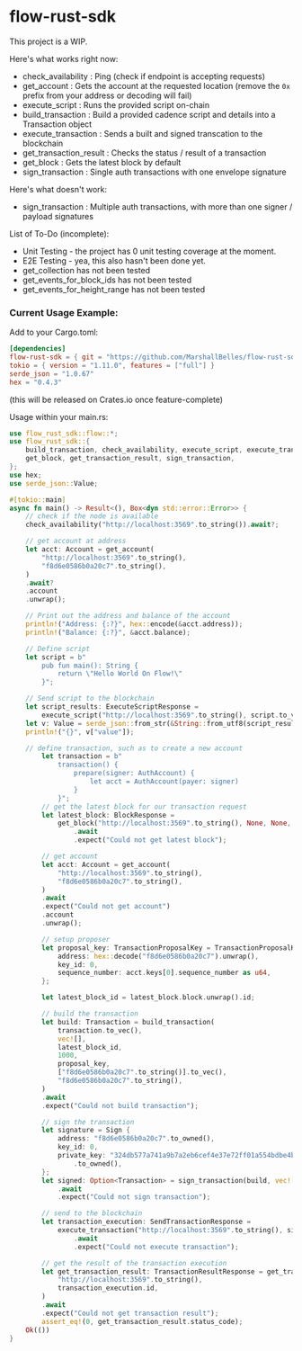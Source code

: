 # flow-rust-sdk
This project is a WIP.


Here's what works right now:

* check_availability : Ping (check if endpoint is accepting requests)
* get_account : Gets the account at the requested location (remove the `0x` prefix from your address or decoding will fail)
* execute_script : Runs the provided script on-chain
* build_transaction : Build a provided cadence script and details into a Transaction object
* execute_transaction : Sends a built and signed transcation to the blockchain
* get_transaction_result : Checks the status / result of a transaction
* get_block : Gets the latest block by default
* sign_transaction : Single auth transactions with one envelope signature


Here's what doesn't work:

* sign_transaction : Multiple auth transactions, with more than one signer / payload signatures


List of To-Do (incomplete):

* Unit Testing - the project has 0 unit testing coverage at the moment.
* E2E Testing - yea, this also hasn't been done yet.
* get_collection has not been tested
* get_events_for_block_ids has not been tested
* get_events_for_height_range has not been tested


### Current Usage Example:

Add to your Cargo.toml:
```toml
[dependencies]
flow-rust-sdk = { git = "https://github.com/MarshallBelles/flow-rust-sdk.git", branch = "release" }
tokio = { version = "1.11.0", features = ["full"] }
serde_json = "1.0.67"
hex = "0.4.3"
```
(this will be released on Crates.io once feature-complete)


Usage within your main.rs:

```rs
use flow_rust_sdk::flow::*;
use flow_rust_sdk::{
    build_transaction, check_availability, execute_script, execute_transaction, get_account,
    get_block, get_transaction_result, sign_transaction,
};
use hex;
use serde_json::Value;

#[tokio::main]
async fn main() -> Result<(), Box<dyn std::error::Error>> {
    // check if the node is available
    check_availability("http://localhost:3569".to_string()).await?;

    // get account at address
    let acct: Account = get_account(
        "http://localhost:3569".to_string(),
        "f8d6e0586b0a20c7".to_string(),
    )
    .await?
    .account
    .unwrap();

    // Print out the address and balance of the account
    println!("Address: {:?}", hex::encode(&acct.address));
    println!("Balance: {:?}", &acct.balance);

    // Define script
    let script = b"
        pub fun main(): String {
            return \"Hello World On Flow!\"
        }";

    // Send script to the blockchain
    let script_results: ExecuteScriptResponse =
        execute_script("http://localhost:3569".to_string(), script.to_vec()).await?;
    let v: Value = serde_json::from_str(&String::from_utf8(script_results.value).unwrap())?;
    println!("{}", v["value"]);

    // define transaction, such as to create a new account
        let transaction = b"
            transaction() {
                prepare(signer: AuthAccount) {
                    let acct = AuthAccount(payer: signer)
                }
            }";
        // get the latest block for our transaction request
        let latest_block: BlockResponse =
            get_block("http://localhost:3569".to_string(), None, None, Some(false))
                .await
                .expect("Could not get latest block");

        // get account
        let acct: Account = get_account(
            "http://localhost:3569".to_string(),
            "f8d6e0586b0a20c7".to_string(),
        )
        .await
        .expect("Could not get account")
        .account
        .unwrap();

        // setup proposer
        let proposal_key: TransactionProposalKey = TransactionProposalKey {
            address: hex::decode("f8d6e0586b0a20c7").unwrap(),
            key_id: 0,
            sequence_number: acct.keys[0].sequence_number as u64,
        };

        let latest_block_id = latest_block.block.unwrap().id;

        // build the transaction
        let build: Transaction = build_transaction(
            transaction.to_vec(),
            vec![],
            latest_block_id,
            1000,
            proposal_key,
            ["f8d6e0586b0a20c7".to_string()].to_vec(),
            "f8d6e0586b0a20c7".to_string(),
        )
        .await
        .expect("Could not build transaction");

        // sign the transaction
        let signature = Sign {
            address: "f8d6e0586b0a20c7".to_owned(),
            key_id: 0,
            private_key: "324db577a741a9b7a2eb6cef4e37e72ff01a554bdbe4bd77ef9afe1cb00d3cec"
                .to_owned(),
        };
        let signed: Option<Transaction> = sign_transaction(build, vec![], vec![signature])
            .await
            .expect("Could not sign transaction");

        // send to the blockchain
        let transaction_execution: SendTransactionResponse =
            execute_transaction("http://localhost:3569".to_string(), signed)
                .await
                .expect("Could not execute transaction");

        // get the result of the transaction execution
        let get_transaction_result: TransactionResultResponse = get_transaction_result(
            "http://localhost:3569".to_string(),
            transaction_execution.id,
        )
        .await
        .expect("Could not get transaction result");
        assert_eq!(0, get_transaction_result.status_code);
    Ok(())
}
```
